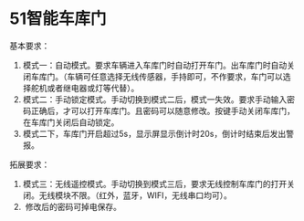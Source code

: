 # 51智能车库门
基本要求：
1. 模式一：自动模式。要求车辆进入车库门时自动打开车门。出车库门时自动关闭车库门。（车辆可任意选择无线传感器，手持即可，不作要求，车门可以选择舵机或者继电器或灯等代替）。
2. 模式二：手动锁定模式。手动切换到模式二后，模式一失效。要求手动输入密码正确后，才可以打开车库门。且密码可以随意修改。按键手动关闭车库门，在车库门关闭后自动锁定。
3. 模式二下，车库门开启超过5s，显示屏显示倒计时20s，倒计时结束后发出警报。

拓展要求：
1. 模式三：无线遥控模式。手动切换到模式三后，要求无线控制车库门的打开关闭。无线模块不限。（红外，蓝牙，WIFI，无线串口均可）。 
2.  修改后的密码可掉电保存。

